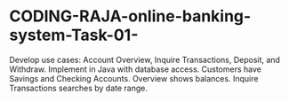 # CODING-RAJA-online-banking-system-Task-01-
Develop use cases: Account Overview, Inquire Transactions, Deposit, and Withdraw. Implement in Java with database access. Customers have Savings and Checking Accounts. Overview shows balances. Inquire Transactions searches by date range.
